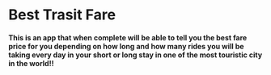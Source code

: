 # Best Trasit Fare
#### This is an app that when complete will be able to tell you the best fare price for you depending on how long and how many rides you will be taking every day in your short or long stay in one of the most touristic city in the world!!

